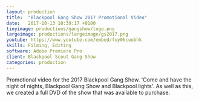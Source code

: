 ```yaml
---
layout: production
title:  "Blackpool Gang Show 2017 Promotional Video"
date:   2017-10-13 10:39:17 +0100
tinyimage: productions/gangshow/logo.png
largeimage: productions/largeimage/gs2017.png
youtube: https://www.youtube.com/embed/fuy0kcuobhk
skills: Filming, Editing
software: Adobe Premiere Pro
client: Blackpool Scout Gang Show
categories: production
---
```

<!--The date is in american format, sorry!-->
<!--For the youtube link, copy from the videos page, an example would be 'https://www.youtube.com/embed/rT26VIe_VBQ'-->
<!-- Tinyimage must be 500 x 500 pixels, make background transparent (looks better but optional), url is from the /images directory -->
<!-- Write the description below, no character limit -->

Promotional video for the 2017 Blackpool Gang Show. 'Come and have the night of nights, Blackpool Gang Show and Blackpool lights'.  As well as this, we created a full DVD of the show that was available to purchase.
